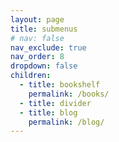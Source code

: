 ```yaml
---
layout: page
title: submenus
# nav: false
nav_exclude: true
nav_order: 8
dropdown: false
children:
  - title: bookshelf
    permalink: /books/
  - title: divider
  - title: blog
    permalink: /blog/
---
```

